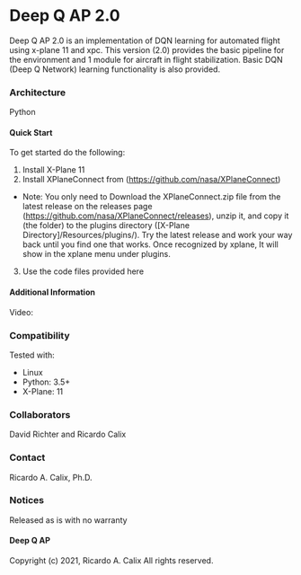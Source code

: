 # Deep Q AP 2.0
Deep Q AP 2.0 is an implementation of DQN learning for automated flight using x-plane 11 and xpc.
This version (2.0) provides the basic pipeline for the environment and 1 module for aircraft in flight stabilization. 
Basic DQN (Deep Q Network) learning functionality is also provided.

### Architecture
Python 

#### Quick Start
To get started do the following:

1. Install X-Plane 11
2. Install XPlaneConnect from (https://github.com/nasa/XPlaneConnect)
* Note: You only need to Download the XPlaneConnect.zip file from the latest release on the releases page (https://github.com/nasa/XPlaneConnect/releases), unzip it, and copy it (the folder) to the plugins directory ([X-Plane Directory]/Resources/plugins/). Try the latest release and work your way back until you find one that works. Once recognized by xplane, It will show in the xplane menu under plugins. 
3. Use the code files provided here

#### Additional Information
Video: 

### Compatibility
Tested with:
* Linux
* Python: 3.5+
* X-Plane: 11

### Collaborators
David Richter and Ricardo Calix

### Contact
Ricardo A. Calix, Ph.D.

### Notices
Released as is with no warranty

#### Deep Q AP
Copyright (c) 2021, Ricardo A. Calix All rights reserved.
